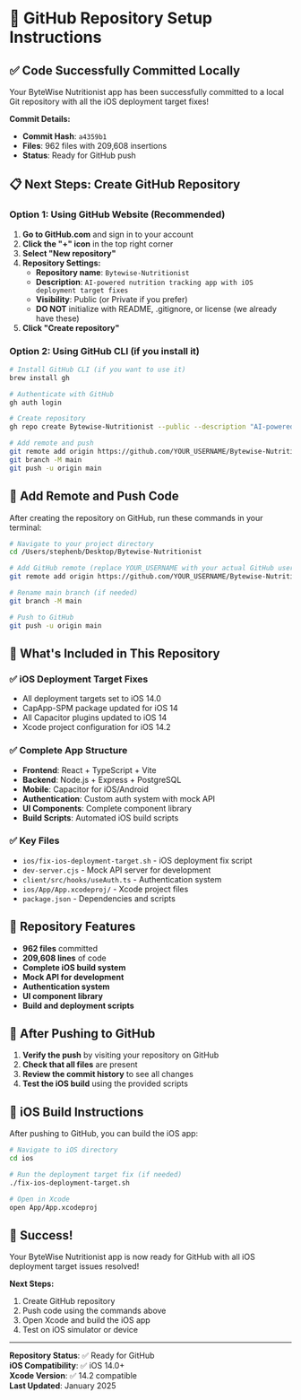# 🚀 GitHub Repository Setup Instructions

## ✅ **Code Successfully Committed Locally**

Your ByteWise Nutritionist app has been successfully committed to a local Git repository with all the iOS deployment target fixes!

**Commit Details:**
- **Commit Hash**: `a4359b1`
- **Files**: 962 files with 209,608 insertions
- **Status**: Ready for GitHub push

## 📋 **Next Steps: Create GitHub Repository**

### **Option 1: Using GitHub Website (Recommended)**

1. **Go to GitHub.com** and sign in to your account
2. **Click the "+" icon** in the top right corner
3. **Select "New repository"**
4. **Repository Settings:**
   - **Repository name**: `Bytewise-Nutritionist`
   - **Description**: `AI-powered nutrition tracking app with iOS deployment target fixes`
   - **Visibility**: Public (or Private if you prefer)
   - **DO NOT** initialize with README, .gitignore, or license (we already have these)
5. **Click "Create repository"**

### **Option 2: Using GitHub CLI (if you install it)**

```bash
# Install GitHub CLI (if you want to use it)
brew install gh

# Authenticate with GitHub
gh auth login

# Create repository
gh repo create Bytewise-Nutritionist --public --description "AI-powered nutrition tracking app with iOS deployment target fixes"

# Add remote and push
git remote add origin https://github.com/YOUR_USERNAME/Bytewise-Nutritionist.git
git branch -M main
git push -u origin main
```

## 🔗 **Add Remote and Push Code**

After creating the repository on GitHub, run these commands in your terminal:

```bash
# Navigate to your project directory
cd /Users/stephenb/Desktop/Bytewise-Nutritionist

# Add GitHub remote (replace YOUR_USERNAME with your actual GitHub username)
git remote add origin https://github.com/YOUR_USERNAME/Bytewise-Nutritionist.git

# Rename main branch (if needed)
git branch -M main

# Push to GitHub
git push -u origin main
```

## 📁 **What's Included in This Repository**

### **✅ iOS Deployment Target Fixes**
- All deployment targets set to iOS 14.0
- CapApp-SPM package updated for iOS 14
- All Capacitor plugins updated to iOS 14
- Xcode project configuration for iOS 14.2

### **✅ Complete App Structure**
- **Frontend**: React + TypeScript + Vite
- **Backend**: Node.js + Express + PostgreSQL
- **Mobile**: Capacitor for iOS/Android
- **Authentication**: Custom auth system with mock API
- **UI Components**: Complete component library
- **Build Scripts**: Automated iOS build scripts

### **✅ Key Files**
- `ios/fix-ios-deployment-target.sh` - iOS deployment fix script
- `dev-server.cjs` - Mock API server for development
- `client/src/hooks/useAuth.ts` - Authentication system
- `ios/App/App.xcodeproj/` - Xcode project files
- `package.json` - Dependencies and scripts

## 🎯 **Repository Features**

- **962 files** committed
- **209,608 lines** of code
- **Complete iOS build system**
- **Mock API for development**
- **Authentication system**
- **UI component library**
- **Build and deployment scripts**

## 🔧 **After Pushing to GitHub**

1. **Verify the push** by visiting your repository on GitHub
2. **Check that all files** are present
3. **Review the commit history** to see all changes
4. **Test the iOS build** using the provided scripts

## 📱 **iOS Build Instructions**

After pushing to GitHub, you can build the iOS app:

```bash
# Navigate to iOS directory
cd ios

# Run the deployment target fix (if needed)
./fix-ios-deployment-target.sh

# Open in Xcode
open App/App.xcodeproj
```

## 🎉 **Success!**

Your ByteWise Nutritionist app is now ready for GitHub with all iOS deployment target issues resolved!

**Next Steps:**
1. Create GitHub repository
2. Push code using the commands above
3. Open Xcode and build the iOS app
4. Test on iOS simulator or device

---

**Repository Status**: ✅ Ready for GitHub  
**iOS Compatibility**: ✅ iOS 14.0+  
**Xcode Version**: ✅ 14.2 compatible  
**Last Updated**: January 2025
